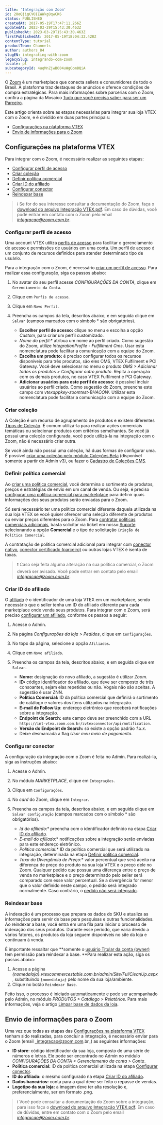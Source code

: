 ```yaml
---
title: 'Integração com Zoom'
id: 2OoQjigCVOIEWWkgOqwCK6
status: PUBLISHED
createdAt: 2017-05-19T17:47:11.266Z
updatedAt: 2023-03-29T15:43:30.463Z
publishedAt: 2023-03-29T15:43:30.463Z
firstPublishedAt: 2017-05-19T18:04:32.420Z
contentType: tutorial
productTeam: Channels
author: authors_84
slugEN: integrating-with-zoom
legacySlug: integrando-com-zoom
locale: pt
subcategoryId: 4uqMnZjwBO04uWgCom8QiA
---
```


O [Zoom](https://www.zoom.com.br/) é um marketplace que conecta sellers e consumidores de todo o Brasil. A plataforma traz destaques de anúncios e oferece condições de compra estratégicas. Para mais informações sobre parcerias com o Zoom, confira a página da Mosaico [Tudo que você precisa saber para ser um Parceiro](https://guiadolojista.zoom.com.br/hc/pt-br/sections/360012666152-Tudo-que-voc%C3%AA-precisa-saber-para-ser-um-Parceiro).

Este artigo orienta sobre as etapas necessárias para integrar sua loja VTEX com o Zoom, e é dividido em duas partes principais:

- [Configurações na plataforma VTEX](#configuracoes-na-plataforma-vtex)
- [Envio de informações para o Zoom](#envio-de-informacoes-para-o-zoom)

## Configurações na plataforma VTEX

Para integrar com o Zoom, é necessário realizar as seguintes etapas:

- [Configurar perfil de acesso](#configurar-perfil-de-acesso)
- [Criar coleção](#criar-colecao)
- [Definir política comercial](#definir-politica-comercial)
- [Criar ID do afiliado](#criar-id-do-afiliado)
- [Configurar conector](#configurar-conector)
- [Reindexar base](#reindexar-base)

> ℹ️ Se for do seu interesse consultar a documentação do Zoom, faça o [download do arquivo Integração VTEX.pdf](https://drive.google.com/uc?export=download&id=1hZzqJgyQtozHNJKGBgDZiu6_5eKtHaU5). Em caso de dúvidas, você pode entrar em contato com o Zoom pelo email <i/>integracao@zoom.com.br</i>.

### Configurar perfil de acesso

Uma account VTEX utiliza [perfis de acesso](https://help.vtex.com/pt/tutorial/perfis-de-acesso--7HKK5Uau2H6wxE1rH5oRbc) para facilitar o gerenciamento de acesso e permissões de usuários em uma conta. Um perfil de acesso é um conjunto de recursos definidos para atender determinado tipo de usuário.

Para a integração com o Zoom, é necessário [criar um perfil de acesso](https://help.vtex.com/pt/tutorial/perfis-de-acesso--7HKK5Uau2H6wxE1rH5oRbc#criando-um-perfil-de-acesso). Para realizar essa configuração, siga os passos abaixo:

1. No avatar do seu perfil acesse _CONFIGURAÇÕES DA CONTA_, clique em `Gerenciamento da Conta`.
3. Clique em `Perfis de acesso`.
4. Clique em `Novo Perfil`.
5. Preencha os campos da tela, descritos abaixo, e em seguida clique em `Salvar` (campos marcados com o símbolo * são obrigatórios).

   - **Escolher perfil de acesso:** clique no menu e escolha a opção _Custom_, para criar um perfil customizado.
   - **Nome do perfil*:** atribua um nome ao perfil criado. Como sugestão do Zoom, utilize _IntegrationProfile - Fulfillment Oms_. Usar esta nomenclatura pode facilitar a comunicação com a equipe do Zoom.
   - **Escolha um produto:** é preciso configurar todos os recursos disponíveis para três produtos, são eles OMS, VTEX Fulfilment e PCI Gateway. Você deve selecionar no menu o produto _OMS > Adicionar todos os produtos > Configurar outro produto_. Repita a operação com os demais produtos, no caso VTEX Fulfilment e PCI Gateway.
   - **Adicionar usuários para este perfil de acesso:** é possível incluir usuários ao perfil criado. Como sugestão do Zoom, preencha este campo com _vtexappkey-zoomtest-BHAOOW_. Utilizar esta nomenclatura pode facilitar a comunicação com a equipe do Zoom.

### Criar coleção

A Coleção é um recurso de agrupamento de produtos e existem diferentes [Tipos de Coleção](https://help.vtex.com/pt/tutorial/tipos-de-colecao--5tKnhh8tMGIrVL7Fqirq7n). É comum utilizá-la para realizar ações comerciais temáticas ou selecionar produtos com critérios semelhantes. Se você já possui uma coleção configurada, você pode utilizá-la na integração com o Zoom, não é necessário criar outra.

Se você ainda não possui uma coleção, há duas formas de configurar uma. É possível [criar uma coleção pelo módulo Coleções Beta](https://help.vtex.com/pt/tutorial/cadastrar-colecoes-beta--yJBHqNMViOAnnnq4fyOye) (disponível somente a partir do Admin v3), ou fazer o [Cadastro de Coleções CMS](https://help.vtex.com/pt/tutorial/cadastro-de-colecoes-cms--2YBy6P6X0NFRpkD2ZBxF6L).

### Definir política comercial

Ao [criar uma política comercial](https://help.vtex.com/pt/tutorial/o-que-e-uma-politica-comercial--563tbcL0TYKEKeOY4IAgAE), você determina o sortimento de produtos, preços e estratégias de envio em um canal de venda. Ou seja, é preciso [configurar uma política comercial para marketplace](https://help.vtex.com/pt/tutorial/configurando-a-politica-comercial-para-marketplace/) para definir quais informações dos seus produtos serão enviadas para o Zoom.

Só será necessário ter uma política comercial diferente daquela utilizada na sua loja VTEX se você quiser oferecer uma seleção diferente de produtos ou enviar preços diferentes para o Zoom. Para [contratar políticas comerciais adicionais](https://help.vtex.com/pt/tutorial/contratacao-de-politica-comercial-adicional--61vuFOw4yGh6nwSmkLJL1X), basta solicitar via ticket em nosso [Suporte](https://help.vtex.com/pt/support) selecionando a opção **Comercial** e o tipo de solicitação `Criação de Política Comercial`.

A contratação de política comercial adicional para integrar com [conector nativo](https://help.vtex.com/pt/tutorial/estrategias-de-marketplace-na-vtex--tutorials_402#integrado-a-conector-nativo-vtex), [conector certificado (parceiro)](https://help.vtex.com/pt/tutorial/estrategias-de-marketplace-na-vtex--tutorials_402#integrado-a-conector-certificado-parceiro) ou outras lojas VTEX é isenta de taxas.

> ❗ Caso seja feita alguma alteração na sua política comercial, o Zoom deverá ser avisado. Você pode entrar em contato pelo email <i/>integracao@zoom.com.br</i>.

### Criar ID do afiliado

O [afiliado](https://help.vtex.com/pt/tutorial/o-que-e-afiliado--4bN3e1YarSEammk2yOeMc0) é o identificador de uma loja VTEX em um marketplace, sendo necessário que o seller tenha um ID do afiliado diferente para cada marketplace onde venda seus produtos. Para integrar com o Zoom, será preciso [configurar um afiliado](https://help.vtex.com/pt/tutorial/como-configurar-afiliado--tutorials_187), conforme os passos a seguir:

1. Acesse o Admin.
2. Na página _Configurações da loja > Pedidos_, clique em `Configurações`.
4. No topo da página, selecione a opção `Afiliados`.
5. Clique em `Novo afiliado`.
6. Preencha os campos da tela, descritos abaixo, e em seguida clique em `Salvar`.

   - **Nome:** designação do novo afiliado, a sugestão é utilizar _Zoom_.
   - **ID:** código identificador do afiliado, que deve ser composto de três consoantes, sejam elas repetidas ou não. Vogais não são aceitas. A sugestão é usar ZNN.
   - **Política Comercial:** ID da política comercial que definirá o sortimento de catálogo e valores dos itens utilizados na integração.
   - **E-mail de Follow Up:** endereço eletrônico que receberá notificações sobre a integração.
   - **Endpoint de Search:** este campo deve ser preenchido com a URL
`https://int-vtex.zoom.com.br/zvtexconnector/api/notification`.
   - **Versão do Endpoint de Search:** só existe a opção padrão _1.x.x_.
   - Deixe desmarcada a flag _Usar meu meio de pagamento_.

### Configurar conector

A configuração da integração com o Zoom é feita no Admin. Para realizá-la, siga as instruções abaixo:

1. Acesse o Admin.
2. No módulo _MARKETPLACE_, clique em `Integrações`.
3. Clique em `Configurações`.
4. No _card_ do Zoom, clique em `Integrar`.
5. Preencha os campos da tela, descritos abaixo, e em seguida clique em `Salvar configuração` (campos marcados com o símbolo * são obrigatórios).

   - **Id do afiliado*:** preencha com o identificador definido na etapa [Criar ID do afiliado](#criar-id-do-afiliado).
   - **E-mail do afiliado*:** notificações sobre a integração serão enviadas para este endereço eletrônico.
   - **Política comercial*:** ID da política comercial que será utilizado na integração, determinada na etapa [Definir política comercial](#definir-politica-comercial).
   - **Taxa da Divergência de Preço*:** valor percentual que será aceito na diferença de preço do produto na sua loja VTEX e o preço dele no Zoom. Qualquer pedido que possua uma diferença entre o preço de venda no marketplace e o preço determinado pelo seller será comparado com esse valor percentual. Se a divergência for menor que o valor definido neste campo, o pedido será integrado normalmente. Caso contrário, o [pedido não será integrado](https://help.vtex.com/pt/faq/por-que-o-pedido-foi-fechado-com-um-preco-errado).

### Reindexar base

A indexação é um processo que prepara os dados do SKU e atualiza as informações para servir de base para pesquisas e outras funcionalidades. Ao reindexar a base, você entra em uma fila para iniciar o processo de indexação dos seus produtos. Durante esse período, que varia devido a vários fatores, os produtos da loja seguem disponíveis no site da loja e continuam à venda.

É importante ressaltar que **somente o [usuário Titular da conta (owner)](https://help.vtex.com/pt/tracks/contas-e-permissoes--5PxyAgZrtiYlaYZBTlhJ2A/56Bd0KpwbvAji1aFs94xdA?&utm_source=autocomplete) tem permissão para reindexar a base. **Para realizar esta ação, siga os passos abaixo:

1. Acesse a página _{nomedaloja}.vtexcommercestable.com.br/admin/Site/FullCleanUp.aspx_, substituindo `{nomedaloja}` pelo nome da sua loja/ambiente.
2. Clique no botão `Reindexar Base`.

Feito isso, o processo é iniciado automaticamente e pode ser acompanhado pelo Admin, no módulo _PRODUTOS > Catálogo > Relatórios._ Para mais informações, veja o artigo [Limpar base de dados da loja](https://help.vtex.com/pt/tutorial/entendendo-a-manutencao-da-base-de-dados--34P9LGs7BCIQK6acQom802).

## Envio de informações para o Zoom

Uma vez que todas as etapas das [Configurações na plataforma VTEX](#configuracoes-na-plataforma-vtex) tenham sido realizadas, para concluir a integração, é necessário enviar para o Zoom (email _integracao@zoom.com.br_) as seguintes informações:

   - **ID store:** código identificador da sua loja, composto de uma série de números e letras. Ele pode ser encontrado no Admin no módulo _CONFIGURAÇÕES DA CONTA > Gerenciamento da conta > Conta_.
   - **Política comercial:** ID da política comercial utilizada na etapa [Configurar conector](#configurar-conector).
   - **ID do afiliado:** o mesmo configurado na etapa [Criar ID do afiliado](#criar-id-do-afiliado).
   - **Dados bancários:** conta para a qual deve ser feito o repasse de vendas.
   - **Logotipo da sua loja:** a imagem deve ter alta resolução e, preferencialmente, ser em formato .png.

> ℹ️ Você pode consultar a documentação do Zoom sobre a integração, para isso faça o [download do arquivo Integração VTEX.pdf](https://drive.google.com/uc?export=download&id=1hZzqJgyQtozHNJKGBgDZiu6_5eKtHaU5). Em caso de dúvidas, entre em contato com o Zoom pelo email <i/>integracao@zoom.com.br</i>.

